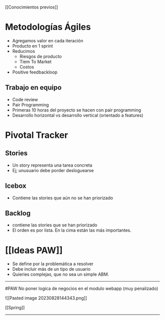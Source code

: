 
[[Conocimientos previos]]
# Metodologías Ágiles
- Agregamos valor en cada iteración
- Producto en 1 sprint
- Reducimos
	- Riesgos de producto
	- Tiem To Market
	- Costos
- Positive feedbackloop

## Trabajo en equipo
- Code review
- Pair Programming
- Primeras 10 horas del proyecto se hacen con pair programming
- Desarrollo horizontal vs desarrollo vertical (orientado a features)


# Pivotal Tracker
## Stories
- Un story representa una tarea concreta
- Ej; unusuario debe porder desloguearse

## Icebox
- Contiene las stories que aún no se han priorizado

## Backlog
- contiene las stories que se han priorizado
- El orden es por lista. En la cima están las más importantes.

# [[Ideas PAW]]
- Se define por la problemática a resolver
- Debe incluir más de un tipo de usuario
- Quieries complejas, que no sea un simple ABM.

---

#PAW No poner logica de negocios en el modulo webapp (muy penalizado)

![[Pasted image 20230828144343.png]]

[[Spring]]

---
